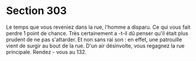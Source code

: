# Section 303

Le temps que vous reveniez dans la rue, l'homme a disparu. Ce
qui vous fait perdre  1 point de  chance. Très certainement a -t-il
dû penser qu'il était plus  prudent de ne pas s'attarder. Et non
sans rai son : en effet, une patrouille vient de surgir au bout de la
rue. D'un air désinvolte, vous regagnez la rue principale. Rendez -
vous au 132.